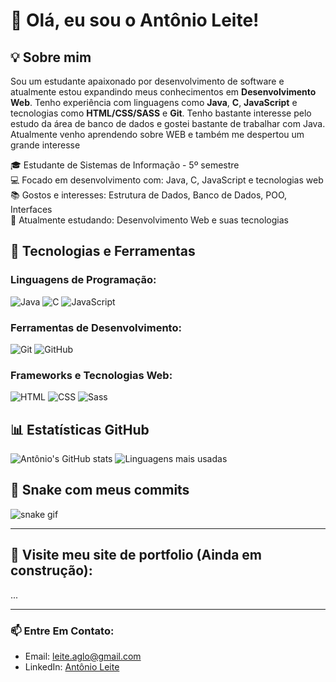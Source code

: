 # 👋 Olá, eu sou o Antônio Leite!

## 💡 Sobre mim
Sou um estudante apaixonado por desenvolvimento de software e atualmente estou expandindo meus conhecimentos em **Desenvolvimento Web**. Tenho experiência com linguagens como **Java**, **C**, **JavaScript** e tecnologias como **HTML/CSS/SASS** e **Git**. Tenho bastante interesse pelo estudo da área de banco de dados e gostei bastante de trabalhar com Java. Atualmente venho aprendendo sobre WEB e também me despertou um grande interesse


🎓 Estudante de Sistemas de Informação - 5º semestre  
💻 Focado em desenvolvimento com: Java, C, JavaScript e tecnologias web  
📚 Gostos e interesses: Estrutura de Dados, Banco de Dados, POO, Interfaces  
🌱 Atualmente estudando: Desenvolvimento Web e suas tecnologias  


## 🧰 Tecnologias e Ferramentas

### Linguagens de Programação:
![Java](https://img.shields.io/badge/Java-ED8B00?style=for-the-badge&logo=java&logoColor=white)
![C](https://img.shields.io/badge/C-00599C?style=for-the-badge&logo=c&logoColor=white)
![JavaScript](https://img.shields.io/badge/JavaScript-F7DF1E?style=for-the-badge&logo=javascript&logoColor=black)

### Ferramentas de Desenvolvimento:
![Git](https://img.shields.io/badge/Git-F05032?style=for-the-badge&logo=git&logoColor=white)
![GitHub](https://img.shields.io/badge/GitHub-100000?style=for-the-badge&logo=github&logoColor=white)

### Frameworks e Tecnologias Web:
![HTML](https://img.shields.io/badge/HTML5-E34F26?style=for-the-badge&logo=html5&logoColor=white)
![CSS](https://img.shields.io/badge/CSS3-1572B6?style=for-the-badge&logo=css3&logoColor=white)
![Sass](https://img.shields.io/badge/Sass-CC6699?style=for-the-badge&logo=sass&logoColor=white)


## 📊 Estatísticas GitHub
![Antônio's GitHub stats](https://github-readme-stats.vercel.app/api?username=xOmilk&show_icons=true&theme=tokyonight)
![Linguagens mais usadas](https://github-readme-stats.vercel.app/api/top-langs/?username=xOmilk&layout=compact&theme=tokyonight&exclude_repo=repo_com_shell)


## 🐍 Snake com meus commits
![snake gif](https://github.com/xOmilk/xOmilk/blob/output/github-contribution-grid-snake.svg)

---



## 🚧 Visite meu site de portfolio (Ainda em construção):
...

---
### 📫 Entre Em Contato:
- Email: leite.aglo@gmail.com
- LinkedIn: [Antônio Leite](https://www.linkedin.com/in/antônioleite)

